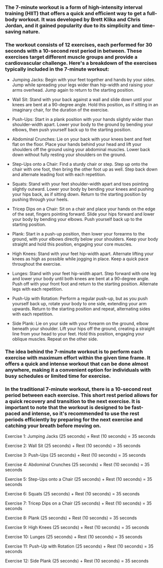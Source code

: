 ###  The 7-minute workout is a form of high-intensity interval training (HIIT) that offers a quick and efficient way to get a full-body workout. It was developed by Brett Klika and Chris Jordan, and it gained popularity due to its simplicity and time-saving nature.

### The workout consists of 12 exercises, each performed for 30 seconds with a 10-second rest period in between. These exercises target different muscle groups and provide a cardiovascular challenge. Here's a breakdown of the exercises typically included in the 7-minute workout:

- Jumping Jacks: Begin with your feet together and hands by your sides. Jump while spreading your legs wider than hip-width and raising your arms overhead. Jump again to return to the starting position.

- Wall Sit: Stand with your back against a wall and slide down until your knees are bent at a 90-degree angle. Hold this position, as if sitting in an imaginary chair, for the duration of the exercise.

- Push-Ups: Start in a plank position with your hands slightly wider than shoulder-width apart. Lower your body to the ground by bending your elbows, then push yourself back up to the starting position.

- Abdominal Crunches: Lie on your back with your knees bent and feet flat on the floor. Place your hands behind your head and lift your shoulders off the ground using your abdominal muscles. Lower back down without fully resting your shoulders on the ground.

- Step-Ups onto a Chair: Find a sturdy chair or step. Step up onto the chair with one foot, then bring the other foot up as well. Step back down and alternate leading foot with each repetition.

- Squats: Stand with your feet shoulder-width apart and toes pointing slightly outward. Lower your body by bending your knees and pushing your hips back, as if sitting down. Return to the starting position by pushing through your heels.

- Tricep Dips on a Chair: Sit on a chair and place your hands on the edge of the seat, fingers pointing forward. Slide your hips forward and lower your body by bending your elbows. Push yourself back up to the starting position.

- Plank: Start in a push-up position, then lower your forearms to the ground, with your elbows directly below your shoulders. Keep your body straight and hold this position, engaging your core muscles.

- High Knees: Stand with your feet hip-width apart. Alternate lifting your knees as high as possible while jogging in place. Keep a quick pace throughout the exercise.

- Lunges: Stand with your feet hip-width apart. Step forward with one leg and lower your body until both knees are bent at a 90-degree angle. Push off with your front foot and return to the starting position. Alternate legs with each repetition.

- Push-Up with Rotation: Perform a regular push-up, but as you push yourself back up, rotate your body to one side, extending your arm upwards. Return to the starting position and repeat, alternating sides with each repetition.

- Side Plank: Lie on your side with your forearm on the ground, elbow beneath your shoulder. Lift your hips off the ground, creating a straight line from your head to your feet. Hold this position, engaging your oblique muscles. Repeat on the other side.

### The idea behind the 7-minute workout is to perform each exercise with maximum effort within the given time frame. It offers a quick and intense workout that can be done almost anywhere, making it a convenient option for individuals with busy schedules or limited time for exercise.

### In the traditional 7-minute workout, there is a 10-second rest period between each exercise. This short rest period allows for a quick recovery and transition to the next exercise. It is important to note that the workout is designed to be fast-paced and intense, so it's recommended to use the rest periods efficiently by preparing for the next exercise and catching your breath before moving on.

Exercise 1: Jumping Jacks (25 seconds) + Rest (10 seconds) = 35 seconds

Exercise 2: Wall Sit (25 seconds) + Rest (10 seconds) = 35 seconds

Exercise 3: Push-Ups (25 seconds) + Rest (10 seconds) = 35 seconds

Exercise 4: Abdominal Crunches (25 seconds) + Rest (10 seconds) = 35 seconds

Exercise 5: Step-Ups onto a Chair (25 seconds) + Rest (10 seconds) = 35 seconds

Exercise 6: Squats (25 seconds) + Rest (10 seconds) = 35 seconds

Exercise 7: Tricep Dips on a Chair (25 seconds) + Rest (10 seconds) = 35 seconds

Exercise 8: Plank (25 seconds) + Rest (10 seconds) = 35 seconds

Exercise 9: High Knees (25 seconds) + Rest (10 seconds) = 35 seconds

Exercise 10: Lunges (25 seconds) + Rest (10 seconds) = 35 seconds

Exercise 11: Push-Up with Rotation (25 seconds) + Rest (10 seconds) = 35 seconds

Exercise 12: Side Plank (25 seconds) + Rest (10 seconds) = 35 seconds
